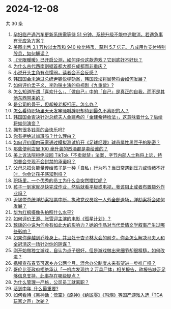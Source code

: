 # 2024-12-08

共 30 条

<!-- BEGIN ZHIHUVIDEO -->
<!-- 最后更新时间 Sun Dec 08 2024 00:13:09 GMT+0800 (China Standard Time) -->
1. [孕妇临产遇汽车更新系统需等待 51 分钟，系统升级不能中途取消，若遇急事有无应急方案？](https://www.zhihu.com/question/6120370744)
1. [美图出售 3.1 万枚以太币和 940 枚比特币，获利 5.7 亿元，八成用作支付特别股息，如何解读？](https://www.zhihu.com/question/6029905365)
1. [《无限暖暖》已开启公测，如何评价这款游戏？它到底好不好玩？](https://www.zhihu.com/question/6010640268)
1. [为什么古代西南割据首都大都在成都而非重庆？](https://www.zhihu.com/question/403016089)
1. [小说开头主角有点懦弱，读者会不会反感？](https://www.zhihu.com/question/5232030254)
1. [韩国国会未通过总统尹锡悦弹劾案，韩国政坛将局势将会如何发展？](https://www.zhihu.com/question/6230678350)
1. [如何评价孟子义、李昀锐主演的电视剧《九重紫》?](https://www.zhihu.com/question/5731561505)
1. [怎么知道所谓「喜欢什么」、「做自己」中的「自己」是真正的自我，而不是其他东西带来的？](https://www.zhihu.com/question/4820922636)
1. [是公司的骨干，但却被老板打压，怎么办？](https://www.zhihu.com/question/6169668723)
1. [怎么看待职场里天天发牢骚喊辞职却待到最久不离职的人？](https://www.zhihu.com/question/5772782339)
1. [韩国国会否决针对总统夫人金建希的「金建希特检法」，这意味着什么？后续将如何演变？](https://www.zhihu.com/question/6217830233)
1. [拥有很多钱真的会快乐吗?](https://www.zhihu.com/question/3925975696)
1. [你有拒绝过加班吗？什么理由？](https://www.zhihu.com/question/6058611285)
1. [如何评价国内玩家通过模拟测试扒开《足球经理》球员属性黑匣子的秘密？](https://www.zhihu.com/question/6129896171)
1. [那些便利店里 100 毫升装的烈酒都是卖给谁的？](https://www.zhihu.com/question/5865294081)
1. [美上诉法院拒绝驳回 TikTok「不卖就禁」法案，字节内部人士称将上诉，特朗普会兑现不会封禁的承诺吗？](https://www.zhihu.com/question/6189286599)
1. [父母总把负能量传给孩子是一种「自私」行为吗？当日常遇到压力或情绪不好时，你会让孩子感知到吗？](https://www.zhihu.com/question/5931855172)
1. [职场里，一个优秀的员工为什么会突然摆烂呢？](https://www.zhihu.com/question/2204714782)
1. [孩子一到家就尽快完成作业，然后就看平板或电视，我该阻止或者布置额外作业吗？](https://www.zhihu.com/question/1204795633)
1. [尹锡悦总统弹劾案投票中断，执政党议员除一人外全部退场，弹劾案将会如何发展？](https://www.zhihu.com/question/6219275807)
1. [华为红枫摄像头拍照什么水平?](https://www.zhihu.com/question/4677884513)
1. [如何评价王源、张雪迎主演的电影《孤星计划》？](https://www.zhihu.com/question/6148626821)
1. [琼瑶的小说为何会有如此大的影响力？她的作品对当代爱情文学叙事产生过哪些影响？](https://www.zhihu.com/question/5937069983)
1. [如果你穿越到乔峰身上，并且处于杏子林大会的前夕，你会怎么解决马夫人和全冠清这一场针对你的阴谋？](https://www.zhihu.com/question/4760232622)
1. [刚开始做独立游戏，自认为点子很好，但是游戏做出来细节却很粗糙，如何改进？](https://www.zhihu.com/question/4853079821)
1. [携程宣布春节可返乡办公两个月，混合办公制度未来有望进一步推广吗？](https://www.zhihu.com/question/6046259523)
1. [哥伦比亚政府拒绝承认「一机库发现约 2 万具尸体」相关报告，称报告缺乏足够信息支持，此事存在哪些疑点？](https://www.zhihu.com/question/6104939481)
1. [为什么管理一严格，公司员工就离职？](https://www.zhihu.com/question/4968805673)
1. [活到中年, 什么最重要?](https://www.zhihu.com/question/6066762603)
1. [如何看待《黑神话：悟空》《原神》《绝区零》《鸣潮》等国产游戏入选「TGA 玩家之声」次轮？](https://www.zhihu.com/question/6106731135)
<!-- END ZHIHUVIDEO -->
